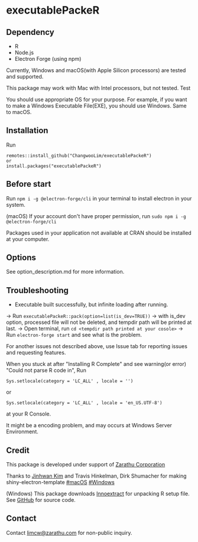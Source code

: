 # executablePackeR

## Dependency

- R
- Node.js
- Electron Forge (using npm)

Currently, Windows and macOS(with Apple Silicon processors) are tested and supported.

This package may work with Mac with Intel processors, but not tested. Test

You should use appropriate OS for your purpose. For example, if you want to make a Windows Executable File(EXE), you should use Windows. Same to macOS.

## Installation

Run

```
remotes::install_github("ChangwooLim/executablePackeR")
or
install.packages("executablePackeR")
```

## Before start

Run `npm i -g @electron-forge/cli` in your terminal to install electron in your system.

(macOS) If your account don't have proper permission, run `sudo npm i -g @electron-forge/cli`

Packages used in your application not available at CRAN should be installed at your computer.

## Options

See option_description.md for more information.

## Troubleshooting

- Executable built successfully, but infinite loading after running.

-> Run `executablePackeR::pack(option=list(is_dev=TRUE))`
-> with is_dev option, processed file will not be deleted, and tempdir path will be printed at last.
-> Open terminal, run `cd <tempdir path printed at your cosole>` 
-> Run `electron-forge start` and see what is the problem.

For another issues not described above, use Issue tab for reporting issues and requesting features.

When you stuck at after "Installing R Complete" and see warning(or error) "Could not parse R code in",
Run 

```
Sys.setlocale(category = 'LC_ALL' , locale = '')
```

or

```
Sys.setlocale(category = 'LC_ALL' , locale = 'en_US.UTF-8')
```

at your R Console.

It might be a encoding problem, and may occurs at Windows Server Environment.

## Credit

This package is developed under support of [Zarathu Corporation](https://www.zarathu.com)

Thanks to [Jinhwan Kim](https://github.com/jhk0530) and Travis Hinkelman, Dirk Shumacher for making shiny-electron-template [#macOS](https://github.com/zarathucorp/shiny-electron-template-m1) [#Windows](https://github.com/zarathucorp/shiny-electron-template-windows)

(Windows) This package downloads [Innoextract](https://constexpr.org/innoextract/) for unpacking R setup file. See [GitHub](https://github.com/dscharrer/innoextract) for source code.

## Contact

Contact [limcw@zarathu.com](mailto:limcw@zarathu.com) for non-public inquiry.

